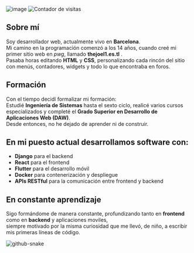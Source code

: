 
![image](https://github.com/user-attachments/assets/f4ff9131-66a5-4ff2-8803-48d8a7123444)
![Contador de visitas](https://komarev.com/ghpvc/?username=itsjovdev&color=blue&label=Visitas)

## Sobre mí

Soy desarrollador web, actualmente vivo en **Barcelona**.  
Mi camino en la programación comenzó a los 14 años, cuando creé mi primer sitio web en *pwg*, llamado **thejoel1.es.tl** .  
Pasaba horas editando **HTML** y **CSS**, personalizando cada rincón del sitio con menús, contadores, widgets y todo lo que encontraba en foros.  

## Formación

Con el tiempo decidí formalizar mi formación:  
Estudié **Ingeniería de Sistemas** hasta el sexto ciclo, realicé varios cursos especializados y completé el **Grado Superior en Desarrollo de Aplicaciones Web (DAW)**.  
Desde entonces, no he dejado de aprender ni de construir.

## En mi puesto actual desarrollamos software con:

- **Django** para el backend  
- **React** para el frontend  
- **Flutter** para el desarrollo móvil
- **Docker** para contenerización y despliegue
- **APIs RESTful** para la comunicación entre frontend y backend
## En constante aprendizaje

Sigo formándome de manera constante, profundizando tanto en **frontend** como en **backend** y aplicaciones moviles,  
siempre motivado por la misma curiosidad que me llevó, de niño, a escribir mis primeras líneas de código.



<picture>
  <source media="(prefers-color-scheme: dark)" srcset="https://raw.githubusercontent.com/tobiasmeyhoefer/tobiasmeyhoefer/output/github-snake-dark.svg" />
  <source media="(prefers-color-scheme: light)" srcset="https://raw.githubusercontent.com/tobiasmeyhoefer/tobiasmeyhoefer/output/github-snake.svg" />
  <img alt="github-snake" src="https://raw.githubusercontent.com/tobiasmeyhoefer/tobiasmeyhoefer/output/github-snake.svg" />
</picture>
